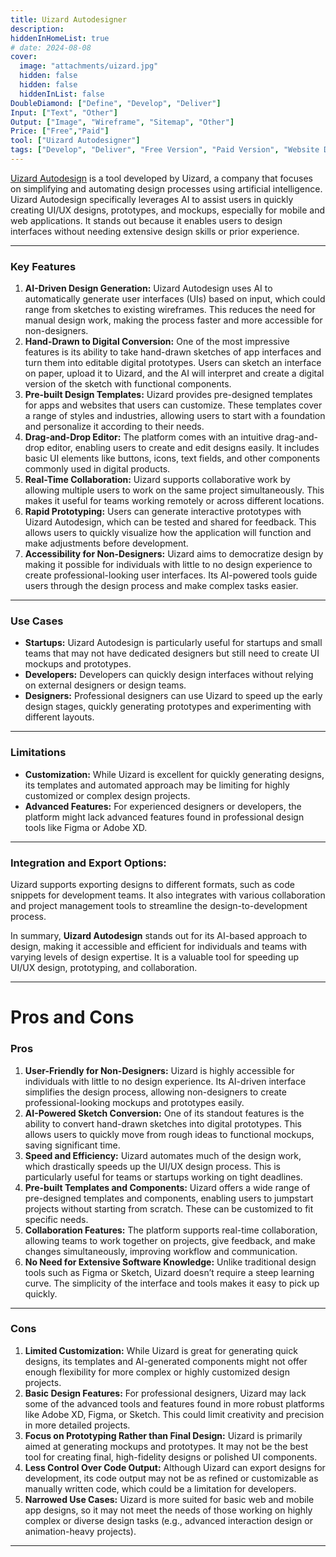 ```yaml
---
title: Uizard Autodesigner
description: 
hiddenInHomeList: true
# date: 2024-08-08
cover:
  image: "attachments/uizard.jpg"
  hidden: false
  hidden: false
  hiddenInList: false
DoubleDiamond: ["Define", "Develop", "Deliver"]
Input: ["Text", "Other"]
Output: ["Image", "Wireframe", "Sitemap", "Other"]
Price: ["Free","Paid"]
tool: ["Uizard Autodesigner"]
tags: ["Develop", "Deliver", "Free Version", "Paid Version", "Website Design", "Prototyping", "UI/UX Design"]
---
```


[Uizard Autodesign](https://uizard.io/autodesigner/) is a tool developed by Uizard, a company that focuses on simplifying and automating design processes using artificial intelligence. Uizard Autodesign specifically leverages AI to assist users in quickly creating UI/UX designs, prototypes, and mockups, especially for mobile and web applications. It stands out because it enables users to design interfaces without needing extensive design skills or prior experience.

---

### Key Features

1. **AI-Driven Design Generation:**
Uizard Autodesign uses AI to automatically generate user interfaces (UIs) based on input, which could range from sketches to existing wireframes. This reduces the need for manual design work, making the process faster and more accessible for non-designers.
2. **Hand-Drawn to Digital Conversion:**
One of the most impressive features is its ability to take hand-drawn sketches of app interfaces and turn them into editable digital prototypes. Users can sketch an interface on paper, upload it to Uizard, and the AI will interpret and create a digital version of the sketch with functional components.
3. **Pre-built Design Templates:**
Uizard provides pre-designed templates for apps and websites that users can customize. These templates cover a range of styles and industries, allowing users to start with a foundation and personalize it according to their needs.
4. **Drag-and-Drop Editor:**
The platform comes with an intuitive drag-and-drop editor, enabling users to create and edit designs easily. It includes basic UI elements like buttons, icons, text fields, and other components commonly used in digital products.
5. **Real-Time Collaboration:**
Uizard supports collaborative work by allowing multiple users to work on the same project simultaneously. This makes it useful for teams working remotely or across different locations.
6. **Rapid Prototyping:**
Users can generate interactive prototypes with Uizard Autodesign, which can be tested and shared for feedback. This allows users to quickly visualize how the application will function and make adjustments before development.
7. **Accessibility for Non-Designers:**
Uizard aims to democratize design by making it possible for individuals with little to no design experience to create professional-looking user interfaces. Its AI-powered tools guide users through the design process and make complex tasks easier.

---

### Use Cases

- **Startups:** Uizard Autodesign is particularly useful for startups and small teams that may not have dedicated designers but still need to create UI mockups and prototypes.
- **Developers:** Developers can quickly design interfaces without relying on external designers or design teams.
- **Designers:** Professional designers can use Uizard to speed up the early design stages, quickly generating prototypes and experimenting with different layouts.

---

### Limitations

- **Customization:** While Uizard is excellent for quickly generating designs, its templates and automated approach may be limiting for highly customized or complex design projects.
- **Advanced Features:** For experienced designers or developers, the platform might lack advanced features found in professional design tools like Figma or Adobe XD.

---

### Integration and Export Options:

Uizard supports exporting designs to different formats, such as code snippets for development teams. It also integrates with various collaboration and project management tools to streamline the design-to-development process.

In summary, **Uizard Autodesign** stands out for its AI-based approach to design, making it accessible and efficient for individuals and teams with varying levels of design expertise. It is a valuable tool for speeding up UI/UX design, prototyping, and collaboration.

---

# Pros and Cons

### Pros

1. **User-Friendly for Non-Designers:**
Uizard is highly accessible for individuals with little to no design experience. Its AI-driven interface simplifies the design process, allowing non-designers to create professional-looking mockups and prototypes easily.
2. **AI-Powered Sketch Conversion:**
One of its standout features is the ability to convert hand-drawn sketches into digital prototypes. This allows users to quickly move from rough ideas to functional mockups, saving significant time.
3. **Speed and Efficiency:**
Uizard automates much of the design work, which drastically speeds up the UI/UX design process. This is particularly useful for teams or startups working on tight deadlines.
4. **Pre-built Templates and Components:**
Uizard offers a wide range of pre-designed templates and components, enabling users to jumpstart projects without starting from scratch. These can be customized to fit specific needs.
5. **Collaboration Features:**
The platform supports real-time collaboration, allowing teams to work together on projects, give feedback, and make changes simultaneously, improving workflow and communication.
6. **No Need for Extensive Software Knowledge:**
Unlike traditional design tools such as Figma or Sketch, Uizard doesn’t require a steep learning curve. The simplicity of the interface and tools makes it easy to pick up quickly.

---

### Cons

1. **Limited Customization:**
While Uizard is great for generating quick designs, its templates and AI-generated components might not offer enough flexibility for more complex or highly customized design projects.
2. **Basic Design Features:**
For professional designers, Uizard may lack some of the advanced tools and features found in more robust platforms like Adobe XD, Figma, or Sketch. This could limit creativity and precision in more detailed projects.
3. **Focus on Prototyping Rather than Final Design:**
Uizard is primarily aimed at generating mockups and prototypes. It may not be the best tool for creating final, high-fidelity designs or polished UI components.
4. **Less Control Over Code Output:**
Although Uizard can export designs for development, its code output may not be as refined or customizable as manually written code, which could be a limitation for developers.
5. **Narrowed Use Cases:**
Uizard is more suited for basic web and mobile app designs, so it may not meet the needs of those working on highly complex or diverse design tasks (e.g., advanced interaction design or animation-heavy projects).

---